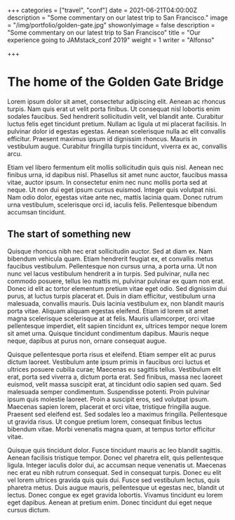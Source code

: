 +++
categories = ["travel", "conf"]
date = 2021-06-21T04:00:00Z
description = "Some commentary on our latest trip to San Francisco."
image = "/img/portfolio/golden-gate.jpg"
showonlyimage = false
description = "Some commentary on our latest trip to San Francisco"
title = "Our experience going to JAMstack_conf 2019"
weight = 1
writer = "Alfonso"

+++
# The home of the Golden Gate Bridge

Lorem ipsum dolor sit amet, consectetur adipiscing elit. Aenean ac rhoncus turpis. Nam quis erat ut velit porta finibus. Ut consequat nisl lobortis enim sodales faucibus. Sed hendrerit sollicitudin velit, vel blandit ante. Curabitur luctus felis eget tincidunt pretium. Nullam ac ligula ut mi placerat facilisis. In pulvinar dolor id egestas egestas. Aenean scelerisque nulla ac elit convallis efficitur. Praesent maximus ipsum id dignissim rhoncus. Mauris in vestibulum augue. Curabitur fringilla turpis tincidunt, viverra ex ac, convallis arcu.

Etiam vel libero fermentum elit mollis sollicitudin quis quis nisl. Aenean nec finibus urna, id dapibus nisl. Phasellus sit amet nunc auctor, faucibus massa vitae, auctor ipsum. In consectetur enim nec nunc mollis porta sed at neque. Ut non dui eget ipsum cursus euismod. Integer quis volutpat nisi. Nam odio dolor, egestas vitae ante nec, mattis lacinia quam. Donec rutrum urna vestibulum, scelerisque orci id, iaculis felis. Pellentesque bibendum accumsan tincidunt.

## The start of something new

Quisque rhoncus nibh nec erat sollicitudin auctor. Sed at diam ex. Nam bibendum vehicula quam. Etiam hendrerit feugiat ex, et convallis metus faucibus vestibulum. Pellentesque non cursus urna, a porta urna. Ut non nunc vel lacus vestibulum hendrerit a in turpis. Sed pulvinar, nulla nec commodo posuere, tellus leo mattis mi, pulvinar pulvinar ex quam non erat. Donec id elit ac tortor elementum pretium vitae eget odio. Sed dignissim dui purus, at luctus turpis placerat et. Duis in diam efficitur, vestibulum urna malesuada, convallis mauris. Duis lacinia vestibulum ex, non blandit mauris porta vitae. Aliquam aliquam egestas eleifend. Etiam id lorem sit amet magna scelerisque scelerisque at at felis. Mauris ullamcorper, orci vitae pellentesque imperdiet, elit sapien tincidunt ex, ultrices tempor neque lorem sit amet urna. Quisque tincidunt condimentum dapibus. Mauris neque neque, dapibus at purus non, ornare consequat augue.

Quisque pellentesque porta risus et eleifend. Etiam semper elit ac purus dictum laoreet. Vestibulum ante ipsum primis in faucibus orci luctus et ultrices posuere cubilia curae; Maecenas eu sagittis tellus. Vestibulum elit erat, porta sed viverra a, dictum porta erat. Sed finibus, massa nec laoreet euismod, velit massa suscipit erat, at tincidunt odio sapien sed quam. Sed malesuada semper condimentum. Suspendisse potenti. Proin pulvinar ipsum quis molestie laoreet. Proin a suscipit eros, sed volutpat ipsum. Maecenas sapien lorem, placerat et orci vitae, tristique fringilla augue. Praesent sed eleifend est. Sed sodales leo a maximus fringilla. Pellentesque ut gravida risus. Ut congue pretium lorem, consequat finibus lectus bibendum vitae. Morbi venenatis magna quam, at tempus tortor efficitur vitae.

Quisque quis tincidunt dolor. Fusce tincidunt mauris ac leo blandit sagittis. Aenean facilisis tristique tempor. Donec vel pharetra elit, quis pellentesque ligula. Integer iaculis dolor dui, ac accumsan neque venenatis ut. Maecenas nec erat eu nibh rutrum consequat. Sed in consequat turpis. Donec eu elit vel lorem ultrices gravida quis quis dui. Fusce sed vestibulum lectus, quis pharetra metus. Duis augue mauris, pellentesque ut egestas nec, blandit ut lectus. Donec congue ex eget gravida lobortis. Vivamus tincidunt eu lorem eget dapibus. Aenean at pretium enim. Donec tincidunt dui eget neque cursus dictum.